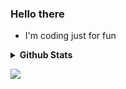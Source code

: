 ### Hello there
- I'm coding just for fun

<details>
  <summary><b>Github Stats</b></summary>
  </br>
  <img src="https://github-readme-stats.vercel.app/api/top-langs/?username=Napdoee&hide_border=false&include_all_commits=true&count_private=true&layout=compact" />
</details>

[![](https://komarev.com/ghpvc/?username=Napdoee&label=Profile%20views&color=0e75b6&style=flat)](https://visitcount.itsvg.in)
